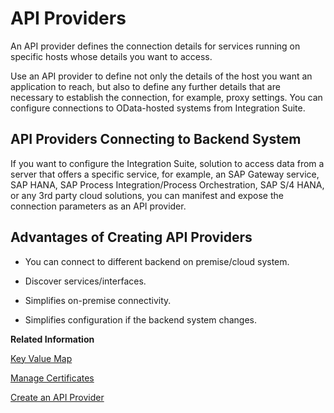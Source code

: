 <!-- copydeafe3bc44594b22aab4c00a150f18bd -->

# API Providers

An API provider defines the connection details for services running on specific hosts whose details you want to access.

Use an API provider to define not only the details of the host you want an application to reach, but also to define any further details that are necessary to establish the connection, for example, proxy settings. You can configure connections to OData-hosted systems from Integration Suite.



<a name="copydeafe3bc44594b22aab4c00a150f18bd__section_iyh_mf1_3qb"/>

## API Providers Connecting to Backend System

If you want to configure the Integration Suite, solution to access data from a server that offers a specific service, for example, an SAP Gateway service, SAP HANA, SAP Process Integration/Process Orchestration, SAP S/4 HANA, or any 3rd party cloud solutions, you can manifest and expose the connection parameters as an API provider.



<a name="copydeafe3bc44594b22aab4c00a150f18bd__section_s2x_bg1_3qb"/>

## Advantages of Creating API Providers

-   You can connect to different backend on premise/cloud system.

-   Discover services/interfaces.

-   Simplifies on-premise connectivity.

-   Simplifies configuration if the backend system changes.


**Related Information**  


[Key Value Map](key-value-map-e7e9970.md "A key value map lets you create and manage collections of arbitrary key value pairs for any number of API proxies. Each key value pair is stored in a map as an entry.")

[Manage Certificates](manage-certificates-88fe03d.md "By using certificates, you can ensure that whenever a call is made to your API, there’s a certificate attached to it that confirms the identity of the caller and only if you recognize this identity the API can be processed and return data can be provided.")

[Create an API Provider](create-an-api-provider-6b263e2.md "Define the details of the host you want an application to reach by creating an API provider.")

